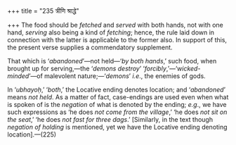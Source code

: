 +++
title = "235 त्रीणि श्राद्धे"

+++
The food should be *fetched* and *served* with both hands, not with one
hand, *serving* also being a kind of *fetching*; hence, the rule laid
down in connection with the latter is applicable to the former also. In
support of this, the present verse supplies a commendatory supplement.

That which is ‘*abandoned*’—not held—‘*by both hands*,’ such food, when
brought up for serving,—the ‘*demons destroy*’
‘*forcibly*,’—‘*wicked-minded*’—of malevolent nature;—‘*demons*’ *i.e*.,
the enemies of gods.

In ‘*ubhayoḥ*,’ ‘*both*,’ the Locative ending denotes location; and
‘*abandoned*’ means *not held*. As a matter of fact, case-endings are
used even when what is spoken of is the *negation* of what is denoted by
the ending; *e.g*., we have such expressions as ‘he does *not come from
the village*,’ ‘he does *not sit on the seat*,’ ‘he does *not fast for
three dags*.’ \[Similarly, in the text though *negation of holding* is
mentioned, yet we have the Locative ending denoting location\].—(225)


